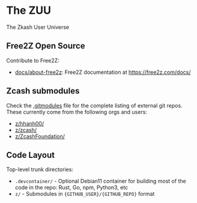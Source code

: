 # The ZUU

The Zkash User Universe

## Free2Z Open Source

Contribute to Free2Z:

* [docs/about-free2z](./docs/about-free2z/): Free2Z documentation at https://free2z.com/docs/


## Zcash submodules

Check the [.gitmodules](./.gitmodules) file for the complete listing
of external git repos. These currently come from the following orgs and users:

* [z/hhanh00/](https://github.com/hhanh00)
* [z/zcash/](https://github.com/zcash)
* [z/ZcashFoundation/](https://github.com/ZcashFoundation)

## Code Layout

Top-level trunk directories:

* `.devcontainer/` - Optional Debian11 container for building most of the code
  in the repo: Rust, Go, npm, Python3, etc
* `z/` - Submodules in `{GITHUB_USER}/{GITHUB_REPO}` format
